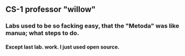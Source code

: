 ## CS-1 professor "willow"
### Labs used to be so facking easy, that the "Metoda" was like manua; what steps to do. 
#### Except last lab. work. I just used open source. 
